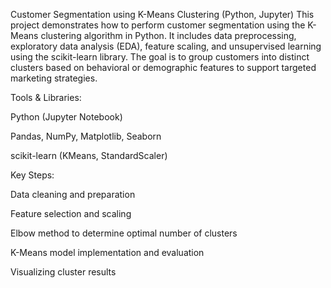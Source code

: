 Customer Segmentation using K-Means Clustering (Python, Jupyter)
This project demonstrates how to perform customer segmentation using the K-Means clustering algorithm in Python. It includes data preprocessing, exploratory data analysis (EDA), feature scaling, and unsupervised learning using the scikit-learn library. The goal is to group customers into distinct clusters based on behavioral or demographic features to support targeted marketing strategies.

Tools & Libraries:

Python (Jupyter Notebook)

Pandas, NumPy, Matplotlib, Seaborn

scikit-learn (KMeans, StandardScaler)

Key Steps:

Data cleaning and preparation

Feature selection and scaling

Elbow method to determine optimal number of clusters

K-Means model implementation and evaluation

Visualizing cluster results
